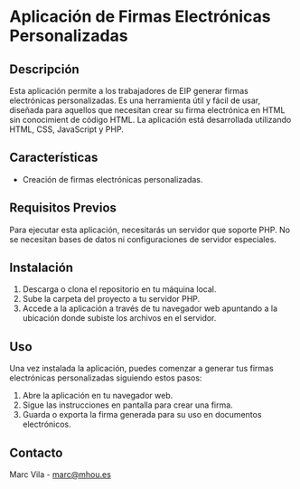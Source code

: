 # Aplicación de Firmas Electrónicas Personalizadas

## Descripción

Esta aplicación permite a los trabajadores de EIP generar firmas electrónicas personalizadas. Es una herramienta útil y fácil de usar, diseñada para aquellos que necesitan crear su firma electrónica en HTML sin conocimient de código HTML. La aplicación está desarrollada utilizando HTML, CSS, JavaScript y PHP.

## Características

- Creación de firmas electrónicas personalizadas.

## Requisitos Previos

Para ejecutar esta aplicación, necesitarás un servidor que soporte PHP. No se necesitan bases de datos ni configuraciones de servidor especiales.

## Instalación

1. Descarga o clona el repositorio en tu máquina local.
2. Sube la carpeta del proyecto a tu servidor PHP.
3. Accede a la aplicación a través de tu navegador web apuntando a la ubicación donde subiste los archivos en el servidor.

## Uso

Una vez instalada la aplicación, puedes comenzar a generar tus firmas electrónicas personalizadas siguiendo estos pasos:

1. Abre la aplicación en tu navegador web.
2. Sigue las instrucciones en pantalla para crear una firma.
3. Guarda o exporta la firma generada para su uso en documentos electrónicos.

## Contacto

Marc Vila - [marc@mhou.es](mailto:marc@mhou.es)
